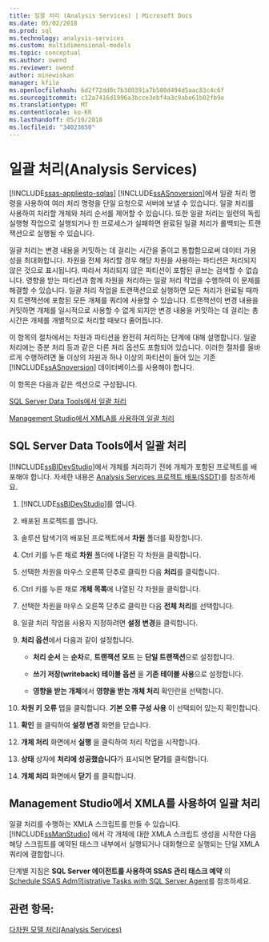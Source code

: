 ```yaml
---
title: 일괄 처리 (Analysis Services) | Microsoft Docs
ms.date: 05/02/2018
ms.prod: sql
ms.technology: analysis-services
ms.custom: multidimensional-models
ms.topic: conceptual
ms.author: owend
ms.reviewer: owend
author: minewiskan
manager: kfile
ms.openlocfilehash: 6d2f72dd0c7b380391a7b500d494d5aac83c4c6f
ms.sourcegitcommit: c12a7416d1996a3bcce3ebf4a3c9abe61b02fb9e
ms.translationtype: MT
ms.contentlocale: ko-KR
ms.lasthandoff: 05/10/2018
ms.locfileid: "34023650"
---
```

# <a name="batch-processing-analysis-services"></a>일괄 처리(Analysis Services)
[!INCLUDE[ssas-appliesto-sqlas](../../includes/ssas-appliesto-sqlas.md)]
  [!INCLUDE[ssASnoversion](../../includes/ssasnoversion-md.md)]에서 일괄 처리 명령을 사용하여 여러 처리 명령을 단일 요청으로 서버에 보낼 수 있습니다. 일괄 처리를 사용하여 처리할 개체와 처리 순서를 제어할 수 있습니다. 또한 일괄 처리는 일련의 독립 실행형 작업으로 실행되거나 한 프로세스가 실패하면 완료된 일괄 처리가 롤백되는 트랜잭션으로 실행될 수 있습니다.  
  
 일괄 처리는 변경 내용을 커밋하는 데 걸리는 시간을 줄이고 통합함으로써 데이터 가용성을 최대화합니다. 차원을 전체 처리할 경우 해당 차원을 사용하는 파티션은 처리되지 않은 것으로 표시됩니다. 따라서 처리되지 않은 파티션이 포함된 큐브는 검색할 수 없습니다. 영향을 받는 파티션과 함께 차원을 처리하는 일괄 처리 작업을 수행하여 이 문제를 해결할 수 있습니다. 일괄 처리 작업을 트랜잭션으로 실행하면 모든 처리가 완료될 때까지 트랜잭션에 포함된 모든 개체를 쿼리에 사용할 수 있습니다. 트랜잭션이 변경 내용을 커밋하면 개체를 일시적으로 사용할 수 없게 되지만 변경 내용을 커밋하는 데 걸리는 총 시간은 개체를 개별적으로 처리할 때보다 줄어듭니다.  
  
 이 항목의 절차에서는 차원과 파티션을 완전히 처리하는 단계에 대해 설명합니다. 일괄 처리에는 증분 처리 등과 같은 다른 처리 옵션도 포함되어 있습니다. 이러한 절차를 올바르게 수행하려면 둘 이상의 차원과 하나 이상의 파티션이 들어 있는 기존 [!INCLUDE[ssASnoversion](../../includes/ssasnoversion-md.md)] 데이터베이스를 사용해야 합니다.  
  
 이 항목은 다음과 같은 섹션으로 구성됩니다.  
  
 [SQL Server Data Tools에서 일괄 처리](#bkmk_ssdt)  
  
 [Management Studio에서 XMLA를 사용하여 일괄 처리](#bkmk_xmla)  
  
##  <a name="bkmk_ssdt"></a> SQL Server Data Tools에서 일괄 처리  
 [!INCLUDE[ssBIDevStudio](../../includes/ssbidevstudio-md.md)]에서 개체를 처리하기 전에 개체가 포함된 프로젝트를 배포해야 합니다. 자세한 내용은 [Analysis Services 프로젝트 배포&#40;SSDT&#41;](../../analysis-services/multidimensional-models/deploy-analysis-services-projects-ssdt.md)를 참조하세요.  
  
1.  [!INCLUDE[ssBIDevStudio](../../includes/ssbidevstudio-md.md)]를 엽니다.  
  
2.  배포된 프로젝트를 엽니다.  
  
3.  솔루션 탐색기의 배포된 프로젝트에서 **차원** 폴더를 확장합니다.  
  
4.  Ctrl 키를 누른 채로 **차원** 폴더에 나열된 각 차원을 클릭합니다.  
  
5.  선택한 차원을 마우스 오른쪽 단추로 클릭한 다음 **처리**를 클릭합니다.  
  
6.  Ctrl 키를 누른 채로 **개체 목록**에 나열된 각 차원을 클릭합니다.  
  
7.  선택한 차원을 마우스 오른쪽 단추로 클릭한 다음 **전체 처리**를 선택합니다.  
  
8.  일괄 처리 작업을 사용자 지정하려면 **설정 변경**을 클릭합니다.  
  
9. **처리 옵션**에서 다음과 같이 설정합니다.  
  
    -   **처리 순서** 는 **순차**로, **트랜잭션 모드** 는 **단일 트랜잭션**으로 설정합니다.  
  
    -   **쓰기 저장(writeback) 테이블 옵션** 을 **기존 테이블 사용**으로 설정합니다.  
  
    -   **영향을 받는 개체**에서 **영향을 받는 개체 처리** 확인란을 선택합니다.  
  
10. **차원 키 오류** 탭을 클릭합니다. **기본 오류 구성 사용** 이 선택되어 있는지 확인합니다.  
  
11. **확인** 을 클릭하여 **설정 변경** 화면을 닫습니다.  
  
12. **개체 처리** 화면에서 **실행** 을 클릭하여 처리 작업을 시작합니다.  
  
13. **상태** 상자에 **처리에 성공했습니다**가 표시되면 **닫기**를 클릭합니다.  
  
14. **개체 처리** 화면에서 **닫기** 를 클릭합니다.  
  
##  <a name="bkmk_xmla"></a> Management Studio에서 XMLA를 사용하여 일괄 처리  
 일괄 처리를 수행하는 XMLA 스크립트를 만들 수 있습니다. [!INCLUDE[ssManStudio](../../includes/ssmanstudio-md.md)] 에서 각 개체에 대한 XMLA 스크립트 생성을 시작한 다음 해당 스크립트를 예약된 태스크 내부에서 실행되거나 대화형으로 실행되는 단일 XMLA 쿼리에 결합합니다.  
  
 단계별 지침은 **SQL Server 에이전트를 사용하여 SSAS 관리 태스크 예약** 의 [Schedule SSAS Adm의istrative Tasks with SQL Server Agent](../../analysis-services/instances/schedule-ssas-administrative-tasks-with-sql-server-agent.md)를 참조하세요.  
  
## <a name="see-also"></a>관련 항목:  
 [다차원 모델 처리&#40;Analysis Services&#41;](../../analysis-services/multidimensional-models/processing-a-multidimensional-model-analysis-services.md)  
  
  
